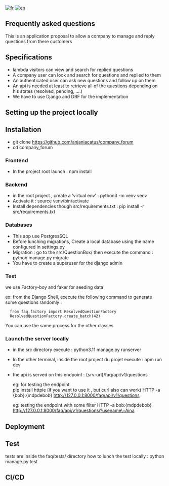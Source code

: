 [![fr](https://img.shields.io/badge/lang-fr-red.svg)](https://github.com/anjaniacatus/compagny_forum/blob/main/README.fr.md)
[![en](https://img.shields.io/badge/lang-en-blue.svg)](https://github.com/anjaniacatus/compagny_forum/blob/main/README.md)

## Frequently asked questions

This is an application proposal to allow a company to  manage and reply questions  from there customers 

## Specifications

- lambda visitors can view and search for replied questions
- A company user can look and search for questions and replied to them
- An authenticated user can ask new questions and follow up on them
- An api is needed at least to retrieve all of the questions depending on his states (resolved, pending, ....) 
- We have to use Django and DRF for the implementation


## Setting up the project locally

## Installation
- git clone https://github.com/anjaniacatus/company_forum
- cd company_forum

### Frontend
- In the project root launch  : npm install

### Backend
 - in the root project , create a 'virtual env' :  python3 -m venv venv
 - Activate it : source venv/bin/activate
 - Install dependencies though  src/requirements.txt :   pip install -r src/requirements.txt

### Databases
 - This app use PostgresSQL
 - Before lunching migrations, Create a local database using the name configured in settings.py
 - Migration : go to the src/QuestionBox/ then execute the  command : python manage.py migrate
 - You have to create a superuser for the django admin

### Test

   we use  Factory-boy and  faker for seeding data

   ex: from  the Django Shell, execute the following command  to generate some  questions randomly :
   
      from faq.factory import ResolvedQuestionFactory
      ResolvedQuestionFactory.create_batch(42) 

   You can use the same process for the other classes

### Launch the server locally
  - in the src directory execute : python3.11 manage.py runserver
  - In the other terminal, inside the root project du projet execute :  npm run dev
  - the api is served on this endpoint : {srv-url}/faq/api/v1/questions   

    eg: for testing the endpoint  
    pip install httpie (if you want to use it , but curl also can work)
    HTTP -a {bob}:{mdpdebob} http://127.0.0.1:8000/faq/api/v1/questions 
    
    eg: testing the endpoint with some filter
    HTTP -a bob:{mdpdebob} http://127.0.0.1:8000/faq/api/v1/questions\?usename\=Aina

## Deployment
## Test
tests are inside the faq/tests/ directory
how to lunch the test locally  : python manage.py test 

## CI/CD
